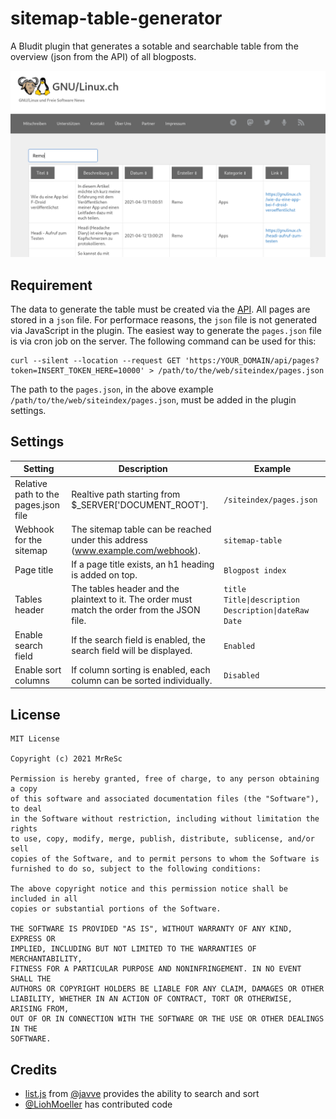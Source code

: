 # sitemap-table-generator
A Bludit plugin that generates a sotable and searchable table from the overview (json from the API) of all blogposts.

![](docs/screenshot_01.png)

## Requirement
The data to generate the table must be created via the [API](https://docs.bludit.com/en/api/introduction). All pages are stored in a `json` file. For performace reasons, the `json` file is not generated via JavaScript in the plugin. The easiest way to generate the `pages.json` file is via cron job on the server. The following command can be used for this:

```
curl --silent --location --request GET 'https:/YOUR_DOMAIN/api/pages?token=INSERT_TOKEN_HERE=10000' > /path/to/the/web/siteindex/pages.json
```
The path to the `pages.json`, in the above example `/path/to/the/web/siteindex/pages.json`, must be added in the plugin settings.

## Settings
| Setting | Description | Example |
|-|-|-|
| Relative path to the pages.json file | Realtive path starting from $_SERVER['DOCUMENT_ROOT']. | `/siteindex/pages.json` |
| Webhook for the sitemap | The sitemap table can be reached under this address (www.example.com/webhook). | `sitemap-table` |
| Page title | If a page title exists, an h1 heading is added on top. | `Blogpost index` |
| Tables header | The tables header and the plaintext to it. The order  must match the order from the JSON file. | `title Title\|description Description\|dateRaw Date` |
| Enable search field | If the search field is enabled, the search field will be displayed. | `Enabled` |
| Enable sort columns | If column sorting is enabled, each column can be sorted individually. | `Disabled` |

## License
~~~
MIT License

Copyright (c) 2021 MrReSc

Permission is hereby granted, free of charge, to any person obtaining a copy
of this software and associated documentation files (the "Software"), to deal
in the Software without restriction, including without limitation the rights
to use, copy, modify, merge, publish, distribute, sublicense, and/or sell
copies of the Software, and to permit persons to whom the Software is
furnished to do so, subject to the following conditions:

The above copyright notice and this permission notice shall be included in all
copies or substantial portions of the Software.

THE SOFTWARE IS PROVIDED "AS IS", WITHOUT WARRANTY OF ANY KIND, EXPRESS OR
IMPLIED, INCLUDING BUT NOT LIMITED TO THE WARRANTIES OF MERCHANTABILITY,
FITNESS FOR A PARTICULAR PURPOSE AND NONINFRINGEMENT. IN NO EVENT SHALL THE
AUTHORS OR COPYRIGHT HOLDERS BE LIABLE FOR ANY CLAIM, DAMAGES OR OTHER
LIABILITY, WHETHER IN AN ACTION OF CONTRACT, TORT OR OTHERWISE, ARISING FROM,
OUT OF OR IN CONNECTION WITH THE SOFTWARE OR THE USE OR OTHER DEALINGS IN THE
SOFTWARE.
~~~

## Credits
* [list.js](https://listjs.com/) from [@javve](https://github.com/javve) provides the ability to search and sort
* [@LiohMoeller](https://github.com/LiohMoeller) has contributed code
